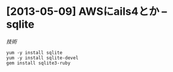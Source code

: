 # [2013-05-09] AWSにails4とか – sqlite
_技術_
```
yum -y install sqlite
yum -y install sqlite-devel
gem install sqlite3-ruby
```